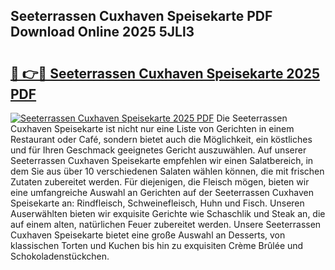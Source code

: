 ## Seeterrassen Cuxhaven Speisekarte PDF Download Online 2025 5JLl3

# <h2><a href="http://gc8hst.nevu.top/?p=Seeterrassen+Cuxhaven+Speisekarte">🔗 👉🔴 Seeterrassen Cuxhaven Speisekarte 2025 PDF</a></h2>

[![Seeterrassen Cuxhaven Speisekarte 2025 PDF](https://i.imgur.com/dBaPXMq.png)](http://gc8hst.nevu.top/?p=Seeterrassen+Cuxhaven+Speisekarte)
Die Seeterrassen Cuxhaven Speisekarte ist nicht nur eine Liste von Gerichten in einem Restaurant oder Café, sondern bietet auch die Möglichkeit, ein köstliches und für Ihren Geschmack geeignetes Gericht auszuwählen. Auf unserer Seeterrassen Cuxhaven Speisekarte empfehlen wir einen Salatbereich, in dem Sie aus über 10 verschiedenen Salaten wählen können, die mit frischen Zutaten zubereitet werden. Für diejenigen, die Fleisch mögen, bieten wir eine umfangreiche Auswahl an Gerichten auf der Seeterrassen Cuxhaven Speisekarte an: Rindfleisch, Schweinefleisch, Huhn und Fisch. Unseren Auserwählten bieten wir exquisite Gerichte wie Schaschlik und Steak an, die auf einem alten, natürlichen Feuer zubereitet werden. Unsere Seeterrassen Cuxhaven Speisekarte bietet eine große Auswahl an Desserts, von klassischen Torten und Kuchen bis hin zu exquisiten Crème Brûlée und Schokoladenstückchen.
